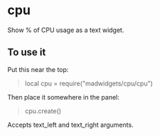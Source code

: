 # cpu

Show % of CPU usage as a text widget.

## To use it

Put this near the top:
>local cpu = require("madwidgets/cpu/cpu")

Then place it somewhere in the panel:

>cpu.create()

Accepts text_left and text_right arguments.